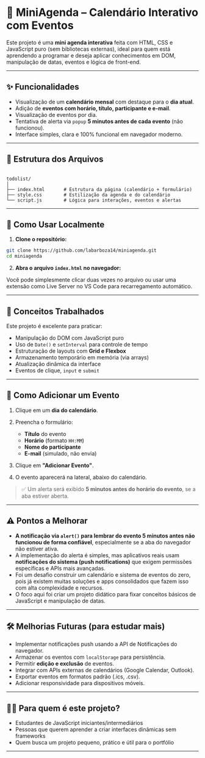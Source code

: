 
# 📆 MiniAgenda – Calendário Interativo com Eventos

Este projeto é uma **mini agenda interativa** feita com HTML, CSS e JavaScript puro (sem bibliotecas externas), ideal para quem está aprendendo a programar e deseja aplicar conhecimentos em DOM, manipulação de datas, eventos e lógica de front-end.

---

## ✨ Funcionalidades

- Visualização de um **calendário mensal** com destaque para o **dia atual**.
- Adição de **eventos com horário, título, participante e e-mail**.
- Visualização de eventos por dia.
- Tentativa de alerta via `popup` **5 minutos antes de cada evento** (não funcionou).
- Interface simples, clara e 100% funcional em navegador moderno.

---

## 📁 Estrutura dos Arquivos

```

todolist/
│
├── index.html       # Estrutura da página (calendário + formulário)
├── style.css        # Estilização da agenda e do calendário
└── script.js        # Lógica para interações, eventos e alertas

````

---

## 🚀 Como Usar Localmente

1. **Clone o repositório:**

```bash
git clone https://github.com/labarboza14/miniagenda.git
cd miniagenda
````

2. **Abra o arquivo `index.html` no navegador:**

Você pode simplesmente clicar duas vezes no arquivo ou usar uma extensão como Live Server no VS Code para recarregamento automático.

---

## 🧠 Conceitos Trabalhados

Este projeto é excelente para praticar:

* Manipulação do DOM com JavaScript puro
* Uso de `Date()` e `setInterval` para controle de tempo
* Estruturação de layouts com **Grid e Flexbox**
* Armazenamento temporário em memória (via arrays)
* Atualização dinâmica da interface
* Eventos de clique, `input` e `submit`

---

## 📝 Como Adicionar um Evento

1. Clique em um **dia do calendário**.
2. Preencha o formulário:

   * **Título** do evento
   * **Horário** (formato `HH:MM`)
   * **Nome do participante**
   * **E-mail** (simulado, não envia)
3. Clique em **"Adicionar Evento"**.
4. O evento aparecerá na lateral, abaixo do calendário.

> ✅ Um alerta será exibido **5 minutos antes do horário do evento**, se a aba estiver aberta.

---

## ⚠️ Pontos a Melhorar

* **A notificação via `alert()` para lembrar do evento 5 minutos antes não funcionou de forma confiável**, especialmente se a aba do navegador não estiver ativa.
* A implementação do alerta é simples, mas aplicativos reais usam **notificações do sistema (push notifications)** que exigem permissões específicas e APIs mais avançadas.
* Foi um desafio construir um calendário e sistema de eventos do zero, pois já existem muitas soluções e apps consolidados que fazem isso com alta complexidade e recursos.
* O foco aqui foi criar um projeto didático para fixar conceitos básicos de JavaScript e manipulação de datas.

---

## 🛠️ Melhorias Futuras (para estudar mais)

* Implementar notificações push usando a API de Notificações do navegador.
* Armazenar os eventos com `localStorage` para persistência.
* Permitir **edição e exclusão** de eventos.
* Integrar com APIs externas de calendários (Google Calendar, Outlook).
* Exportar eventos em formatos padrão (.ics, .csv).
* Adicionar responsividade para dispositivos móveis.

---

## 👩‍💻 Para quem é este projeto?

* Estudantes de JavaScript iniciantes/intermediários
* Pessoas que querem aprender a criar interfaces dinâmicas sem frameworks
* Quem busca um projeto pequeno, prático e útil para o portfólio

---
